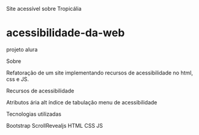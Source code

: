 Site acessível sobre Tropicália

# acessibilidade-da-web
projeto alura

Sobre

Refatoração de um site implementando recursos de acessibilidade no html, css e JS.

Recursos de acessibilidade

Atributos ária
alt
índice de tabulação
menu de acessibilidade

Tecnologias utilizadas

Bootstrap
ScrollRevealjs
HTML
CSS
JS
